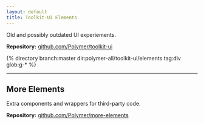 ```yaml
---
layout: default
title: Toolkit-UI Elements
---
```


Old and possibly outdated UI experiements.

**Repository:** [github.com/Polymer/toolkit-ui](https://github.com/Polymer/toolkit-ui)

<section class="element-list">
{% directory branch:master dir:polymer-all/toolkit-ui/elements tag:div glob:g-* %}
</section>

---

## More Elements

Extra components and wrappers for third-party code.

**Repository:** [github.com/Polymer/more-elements](https://github.com/Polymer/more-elements)

<!-- <section class="element-list">
{% directory dir:polymer-all/more-elements tag:div %}
</section> -->